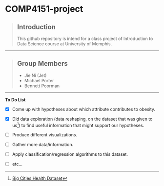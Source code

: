 # COMP4151-project


> ## Introduction
> This github repository is intend for a class project of Introduction to Data Science course at University of Memphis.

---

> ## Group Members
> - Jie Ni (Jet)
> - Michael Porter
> - Bennett Poorman

---

**To Do List**
- [x] Come up with hypotheses about which attribute contributes to obesity.
- [x] Did data exploration (data reshaping, on the dataset that was given to us[^1]) to find useful information that might support our hypotheses. 
- [ ] Produce different visualizations.
- [ ] Gather more data/information.
- [ ] Apply classification/regression algorithms to this dataset.
- [ ] etc...




[^1]: [Big Cities Health Dataset](https://www.bigcitieshealth.org/city-data)